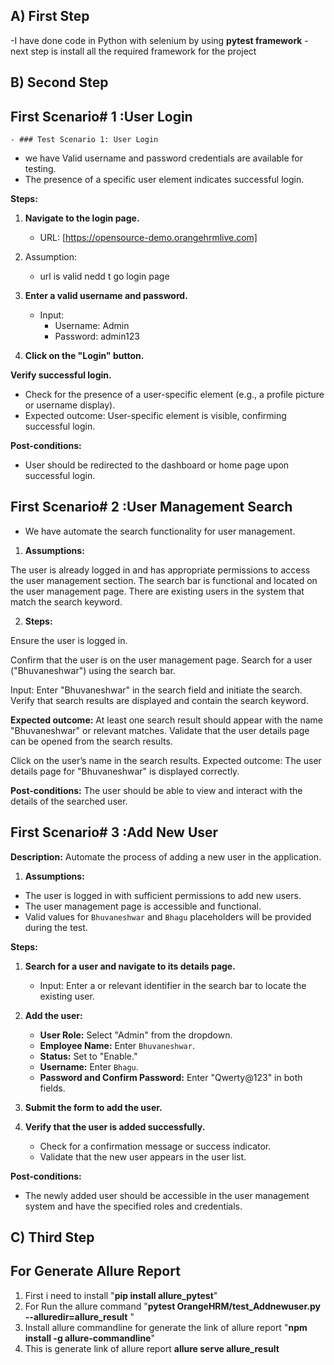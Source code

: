 ## A) First Step
-I have done code in Python with selenium by using **pytest framework**
-next step is  install all the required framework for the project

## B) Second Step
## First Scenario# 1 :User Login
    - ### Test Scenario 1: User Login
- we have Valid username and password credentials are available for testing.
- The presence of a specific user element indicates successful login.

**Steps:**
1. **Navigate to the login page.**
   - URL: [https://opensource-demo.orangehrmlive.com]
2. Assumption:
   - url is valid nedd t go login page
  
3. **Enter a valid username and password.**
   - Input: 
     - Username: Admin
     - Password: admin123

4. **Click on the "Login" button.**

**Verify successful login.**
   - Check for the presence of a user-specific element (e.g., a profile picture or username display).
   - Expected outcome: User-specific element is visible, confirming successful login.

**Post-conditions:**
- User should be redirected to the dashboard or home page upon successful login.

## First Scenario# 2 :User Management Search
- We have automate the search functionality for user management.

1. **Assumptions:**

The user is already logged in and has appropriate permissions to access the user management section.
The search bar is functional and located on the user management page.
There are existing users in the system that match the search keyword.

2. **Steps:**

Ensure the user is logged in.

Confirm that the user is on the user management page.
Search for a user ("Bhuvaneshwar") using the search bar.

Input: Enter "Bhuvaneshwar" in the search field and initiate the search.
Verify that search results are displayed and contain the search keyword.

**Expected outcome:** At least one search result should appear with the name "Bhuvaneshwar" or relevant matches.
Validate that the user details page can be opened from the search results.

Click on the user’s name in the search results.
Expected outcome: The user details page for "Bhuvaneshwar" is displayed correctly.

**Post-conditions:**
The user should be able to view and interact with the details of the searched user.

## First Scenario# 3 :Add New User


**Description:** Automate the process of adding a new user in the application.

1. **Assumptions:**
- The user is logged in with sufficient permissions to add new users.
- The user management page is accessible and functional.
- Valid values for `Bhuvaneshwar` and `Bhagu` placeholders will be provided during the test.

**Steps:**
1. **Search for a user and navigate to its details page.**
   - Input: Enter a  or relevant identifier in the search bar to locate the existing user.
  
2. **Add the user:**
   - **User Role:** Select "Admin" from the dropdown.
   - **Employee Name:** Enter `Bhuvaneshwar`.
   - **Status:** Set to "Enable."
   - **Username:** Enter `Bhagu`.
   - **Password and Confirm Password:** Enter "Qwerty@123" in both fields.

3. **Submit the form to add the user.**

4. **Verify that the user is added successfully.**
   - Check for a confirmation message or success indicator.
   - Validate that the new user appears in the user list.

**Post-conditions:**
- The newly added user should be accessible in the user management system and have the specified roles and credentials.

## C) Third Step
## For Generate Allure Report
1. First i need to install "**pip install allure_pytest**"
2. For Run the allure command "**pytest OrangeHRM/test_Addnewuser.py --alluredir=allure_result** "
3. Install allure commandline for generate the link of allure report "**npm install -g allure-commandline**"
4. This is generate link of allure report **allure serve allure_result**